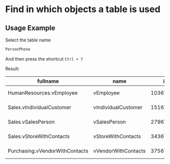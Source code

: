 # Find in which objects a table is used

## Usage Example

Select the table name

``` sql
PersonPhone
```

And then press the shortcut `Ctrl + 7`

Result:

| fullname | name | id | xtype | crdate | refdate |
| -------- | ---- | -- | ----- | ------ | ------- |
| HumanResources.vEmployee | vEmployee | 103671417 | V | 2023-05-08 12:07:39.457 | 2023-05-08 12:07:39.457 | 
| Sales.vIndividualCustomer | vIndividualCustomer | 151671588 | V | 2023-05-08 12:07:39.467 | 2023-05-08 12:07:39.467 | 
| Sales.vSalesPerson | vSalesPerson | 279672044 | V | 2023-05-08 12:07:39.560 | 2023-05-08 12:07:39.560 | 
| Sales.vStoreWithContacts | vStoreWithContacts | 343672272 | V | 2023-05-08 12:07:39.583 | 2023-05-08 12:07:39.583 | 
| Purchasing.vVendorWithContacts | vVendorWithContacts | 375672386 | V | 2023-05-08 12:07:39.587 | 2023-05-08 12:07:39.587 | 
